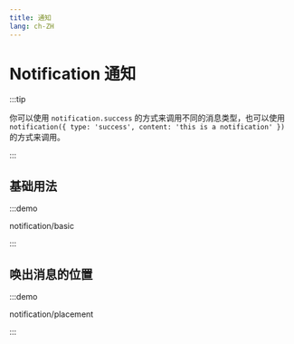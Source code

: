 ```yaml
---
title: 通知
lang: ch-ZH
---
```


# Notification 通知

:::tip

你可以使用 `notification.success` 的方式来调用不同的消息类型，也可以使用 `notification({ type: 'success', content: 'this is a notification' })` 的方式来调用。

:::

## 基础用法

:::demo

notification/basic

:::

## 唤出消息的位置

:::demo

notification/placement

:::
